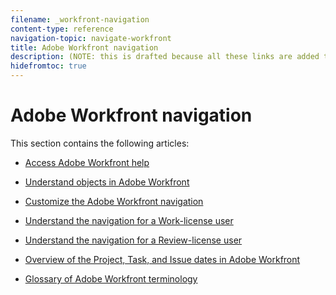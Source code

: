 ```yaml
---
filename: _workfront-navigation
content-type: reference
navigation-topic: navigate-workfront
title: Adobe Workfront navigation
description: (NOTE: this is drafted because all these links are added to the "Navigate Workfront" TOC article. Having this as another link in that one looked very confusing.
hidefromtoc: true
---
```


# Adobe Workfront navigation

<!--
<div data-mc-conditions="QuicksilverOrClassic.Draft mode">
<p>(NOTE: this is drafted because all these links are added to the "Navigate Workfront" TOC article. Having this as another link in that one looked very confusing.</p>
<p>Keep this article here, however, so we won't add another TOC for this folder thinking that it might be missing.) </p>
</div>
-->

This section contains the following articles:

* [Access Adobe Workfront help](../../../workfront-basics/navigate-workfront/workfront-navigation/access-workfront-help.md) 
* [Understand objects in Adobe Workfront](../../../workfront-basics/navigate-workfront/workfront-navigation/understand-objects.md) 
* [Customize the Adobe Workfront navigation](../../../workfront-basics/navigate-workfront/workfront-navigation/customize-global-navigation-bar.md) 
* [Understand the navigation for a Work-license user](../../../workfront-basics/navigate-workfront/workfront-navigation/worker-global-navigation-bar.md) 
* [Understand the navigation for a Review-license user](../../../workfront-basics/navigate-workfront/workfront-navigation/reviewer-global-navigation-bar.md) 
* [Overview of the Project, Task, and Issue dates in Adobe Workfront](../../../workfront-basics/navigate-workfront/workfront-navigation/definitions-pti-dates.md) 
* [Glossary of Adobe Workfront terminology](../../../workfront-basics/navigate-workfront/workfront-navigation/workfront-terminology-glossary.md)

  <!--
  <li data-mc-conditions="QuicksilverOrClassic.Draft mode"><a href="../../../workfront-basics/navigate-workfront/workfront-navigation/glossary-ad-hoc.md" class="MCXref xref" xrefformat="{para}">Workfront terminology glossary for ad hoc</a> </li>
  -->

  <!--
  <li data-mc-conditions="QuicksilverOrClassic.Draft mode"><a href="../../../workfront-basics/navigate-workfront/workfront-navigation/glossary-of-workfront-terms.md" class="MCXref xref" xrefformat="{para}">Glossary of Workfront terms</a> </li>
  -->

  <!--
  <li data-mc-conditions="QuicksilverOrClassic.Draft mode"><a href="../../../workfront-basics/navigate-workfront/workfront-navigation/glossary-workfront-terms-a-c.md" class="MCXref xref" xrefformat="{para}">Glossary of Workfront terms (A-C)</a> </li>
  -->

  <!--
  <li data-mc-conditions="QuicksilverOrClassic.Draft mode"><a href="../../../workfront-basics/navigate-workfront/workfront-navigation/glossary-workfront-terms-d-f.md" class="MCXref xref" xrefformat="{para}">Glossary of Workfront terms (D-F)</a> </li>
  -->

  <!--
  <li data-mc-conditions="QuicksilverOrClassic.Draft mode"><a href="../../../workfront-basics/navigate-workfront/workfront-navigation/glossary-workfront-terms-g-i.md" class="MCXref xref" xrefformat="{para}">Glossary of Workfront terms (G-I)</a> </li>
  -->

  <!--
  <li data-mc-conditions="QuicksilverOrClassic.Draft mode"><a href="../../../workfront-basics/navigate-workfront/workfront-navigation/glossary-workfront-terms-j-l.md" class="MCXref xref" xrefformat="{para}">Glossary of Workfront terms (J-L)</a> </li>
  -->

  <!--
  <li data-mc-conditions="QuicksilverOrClassic.Draft mode"><a href="../../../workfront-basics/navigate-workfront/workfront-navigation/glossary-workfront-terms-m-o.md" class="MCXref xref" xrefformat="{para}">Glossary of Workfront terms (M-O)</a> </li>
  -->

  <!--
  <li data-mc-conditions="QuicksilverOrClassic.Draft mode"><a href="../../../workfront-basics/navigate-workfront/workfront-navigation/glossary-workfront-terms-p-r.md" class="MCXref xref" xrefformat="{para}">Glossary of Workfront terms (P-R)</a> </li>
  -->

  <!--
  <li data-mc-conditions="QuicksilverOrClassic.Draft mode"><a href="../../../workfront-basics/navigate-workfront/workfront-navigation/glossary-workfront-terms-s-u.md" class="MCXref xref" xrefformat="{para}">Glossary of Workfront terms (S-U)</a> </li>
  -->

  <!--
  <li data-mc-conditions="QuicksilverOrClassic.Draft mode"><a href="../../../workfront-basics/navigate-workfront/workfront-navigation/glossary-workfront-terms-v-z.md" class="MCXref xref" xrefformat="{para}">Glossary of Workfront terms (V-Z)</a> </li>
  -->

